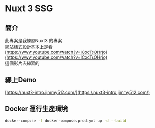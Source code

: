 # Nuxt 3 SSG

## 簡介

此專案是我練習Nuxt3 的專案  
網站樣式設計基本上是看  
[https://www.youtube.com/watch?v=lCxcTsOHrjo](https://www.youtube.com/watch?v=lCxcTsOHrjo)  
這個影片去練習的

## 線上Demo

[https://nuxt3-intro.jimmy512.com/](https://nuxt3-intro.jimmy512.com/)

## Docker 運行生產環境

```sh
docker-compose -f docker-compose.prod.yml up -d --build
```
